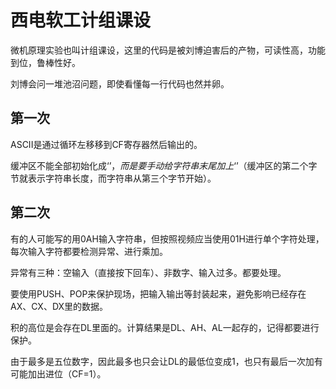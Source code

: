 # 西电软工计组课设
微机原理实验也叫计组课设，这里的代码是被刘博迫害后的产物，可读性高，功能到位，鲁棒性好。

刘博会问一堆池沼问题，即使看懂每一行代码也然并卵。

## 第一次
ASCII是通过循环左移移到CF寄存器然后输出的。

缓冲区不能全部初始化成‘$’，而是要手动给字符串末尾加上‘$’（缓冲区的第二个字节就表示字符串长度，而字符串从第三个字节开始）。

## 第二次
有的人可能写的用0AH输入字符串，但按照视频应当使用01H进行单个字符处理，每次输入字符都要检测异常、进行乘加。

异常有三种：空输入（直接按下回车）、非数字、输入过多。都要处理。

要使用PUSH、POP来保护现场，把输入输出等封装起来，避免影响已经存在AX、CX、DX里的数据。

积的高位是会存在DL里面的。计算结果是DL、AH、AL一起存的，记得都要进行保护。

由于最多是五位数字，因此最多也只会让DL的最低位变成1，也只有最后一次加有可能加出进位（CF=1）。
